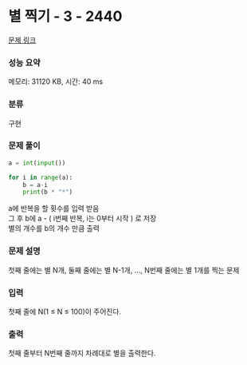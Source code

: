 # 별 찍기 - 3 - 2440 

[문제 링크](https://www.acmicpc.net/problem/2440) 

### 성능 요약

메모리: 31120 KB, 시간: 40 ms

### 분류

구현

### 문제 풀이

```python
a = int(input())

for i in range(a):
    b = a-i
    print(b * "*")
```

a에 반복을 할 횟수를 입력 받음 <br/>
그 후 b에 a - ( i번째 반복, i는 0부터 시작 ) 로 저장 <br/>
별의 개수를 b의 개수 만큼 출력

### 문제 설명

<p>첫째 줄에는 별 N개, 둘째 줄에는 별 N-1개, ..., N번째 줄에는 별 1개를 찍는 문제</p>

### 입력 

 <p>첫째 줄에 N(1 ≤ N ≤ 100)이 주어진다.</p>

### 출력 

 <p>첫째 줄부터 N번째 줄까지 차례대로 별을 출력한다.</p>